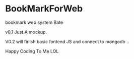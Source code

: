 # BookMarkForWeb
bookmark web system Bate 

v0.1
Just A mockup.


V0.2 will finish basic fontend JS and connect to mongodb .. 

Happy Coding To Me LOL

